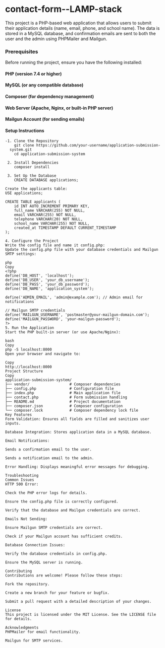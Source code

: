 # contact-form--LAMP-stack
This project is a PHP-based web application that allows users to submit their application details (name, email, phone, and school name). The data is stored in a MySQL database, and confirmation emails are sent to both the user and the admin using PHPMailer and Mailgun.

### Prerequisites
Before running the project, ensure you have the following installed:

#### PHP (version 7.4 or higher)

#### MySQL (or any compatible database)

#### Composer (for dependency management)

#### Web Server (Apache, Nginx, or built-in PHP server)

#### Mailgun Account (for sending emails)

#### Setup Instructions
```
-1. Clone the Repository
    git clone https://github.com/your-username/application-submission- 
  system.git
    cd application-submission-system

 2. Install Dependencies
    composer install

 3. Set Up the Database
    CREATE DATABASE applications;

Create the applicants table:
USE applications;

CREATE TABLE applicants (
    id INT AUTO_INCREMENT PRIMARY KEY,
    full_name VARCHAR(255) NOT NULL,
    email VARCHAR(255) NOT NULL,
    telephone VARCHAR(20) NOT NULL,
    school_name VARCHAR(255) NOT NULL,
    created_at TIMESTAMP DEFAULT CURRENT_TIMESTAMP
);

4. Configure the Project
Write the config file and name it config.php:
Update the config.php file with your database credentials and Mailgun SMTP settings:

php
Copy
<?php
define('DB_HOST', 'localhost');
define('DB_USER', 'your_db_username');
define('DB_PASS', 'your_db_password');
define('DB_NAME', 'application_system');

define('ADMIN_EMAIL', 'admin@example.com'); // Admin email for notifications

// Mailgun SMTP credentials
define('MAILGUN_USERNAME', 'postmaster@your-mailgun-domain.com');
define('MAILGUN_PASSWORD', 'your-mailgun-password');
?>
5. Run the Application
Start the PHP built-in server (or use Apache/Nginx):

bash
Copy
php -S localhost:8000
Open your browser and navigate to:

Copy
http://localhost:8000
Project Structure
Copy
application-submission-system/
├── vendor/                  # Composer dependencies
├── config.php               # Configuration file
├── index.php                # Main application file
├── contact.php              # Form submission handling
├── README.md                # Project documentation
├── composer.json            # Composer configuration
└── composer.lock            # Composer dependency lock file
Key Features
Form Validation: Ensures all fields are filled and sanitizes user inputs.

Database Integration: Stores application data in a MySQL database.

Email Notifications:

Sends a confirmation email to the user.

Sends a notification email to the admin.

Error Handling: Displays meaningful error messages for debugging.

Troubleshooting
Common Issues
HTTP 500 Error:

Check the PHP error logs for details.

Ensure the config.php file is correctly configured.

Verify that the database and Mailgun credentials are correct.

Emails Not Sending:

Ensure Mailgun SMTP credentials are correct.

Check if your Mailgun account has sufficient credits.

Database Connection Issues:

Verify the database credentials in config.php.

Ensure the MySQL server is running.

Contributing
Contributions are welcome! Please follow these steps:

Fork the repository.

Create a new branch for your feature or bugfix.

Submit a pull request with a detailed description of your changes.

License
This project is licensed under the MIT License. See the LICENSE file for details.

Acknowledgments
PHPMailer for email functionality.

Mailgun for SMTP services.

